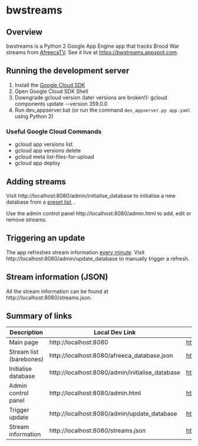 # bwstreams

## Overview

bwstreams is a Python 2 Google App Engine app that tracks Brood War streams from [AfreecaTV](http://afreecatv.com). See it live at https://bwstreams.appspot.com.

## Running the development server

1. Install the [Google Cloud SDK](https://cloud.google.com/appengine/docs/standard/python/download)
2. Open Google Cloud SDK Shell
3. Downgrade gcloud version (later versions are broken!): gcloud components update --version 359.0.0
4. Run dev_appserver.bat (or run the command ``dev_appserver.py app.yaml`` using Python 2)

### Useful Google Cloud Commands
- gcloud app versions list
- gcloud app versions delete
- gcloud meta list-files-for-upload
- gcloud app deploy

## Adding streams

Visit http://localhost:8080/admin/initialise_database to initialise a new database from a [preset list](afreeca_database.json), .

Use the admin control panel http://localhost:8080/admin.html to add, edit or remove streams.

## Triggering an update

The app refreshes stream information [every minute](cron.yaml). Visit http://localhost:8080/admin/update_database to manually trigger a refresh.

## Stream information (JSON)

All the stream information can be found at http://localhost:8080/streams.json.

## Summary of links

| Description               | Local Dev Link                                    | Hosted Link                                               |
| --                        | --                                                | --                                                        |
| Main page                 | http://localhost:8080                             | https://bwstreams.appspot.com                             |
| Stream list (barebones)   | http://localhost:8080/afreeca_database.json       | https://bwstreams.appspot.com/afreeca_database.json       |
| Initialise database       | http://localhost:8080/admin/initialise_database   | https://bwstreams.appspot.com/admin/initialise_database   |
| Admin control panel       | http://localhost:8080/admin.html                  | https://bwstreams.appspot.com/admin.html                  |
| Trigger update            | http://localhost:8080/admin/update_database       | https://bwstreams.appspot.com/admin/update_database       |
| Stream information        | http://localhost:8080/streams.json                | https://bwstreams.appspot.com/streams.json                |

